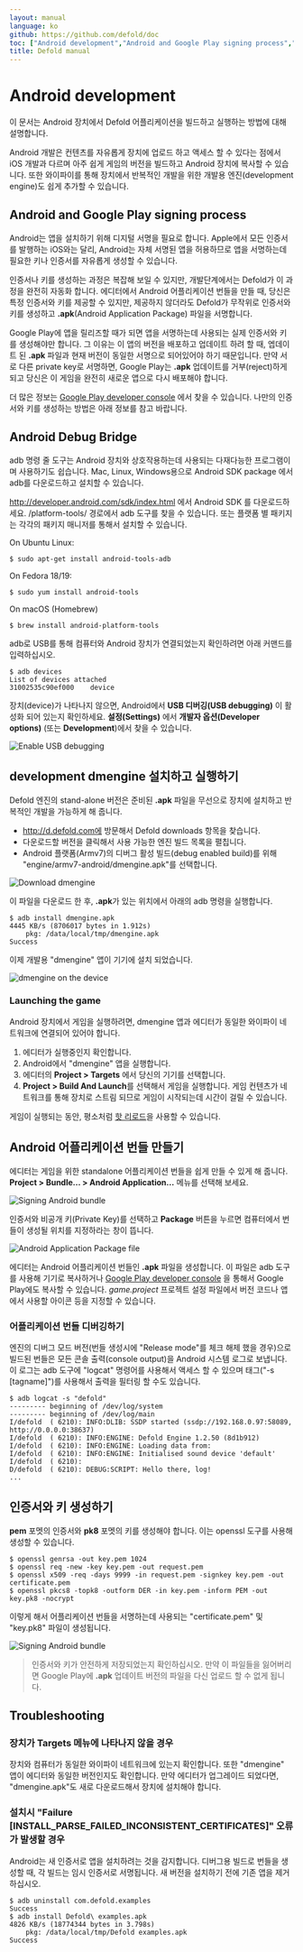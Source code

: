 ```yaml
---
layout: manual
language: ko
github: https://github.com/defold/doc
toc: ["Android development","Android and Google Play signing process","Android Debug Bridge","development dmengine 설치하고 실행하기","Launching the game","Android 어플리케이션 번들 만들기","어플리케이션 번들 디버깅하기","인증서와 키 생성하기","Troubleshooting","장치가 Targets 메뉴에 나타나지 않을 경우","설치시 Failure [INSTALL_PARSE_FAILED_INCONSISTENT_CERTIFICATES] 오류가 발생할 경우"]
title: Defold manual
---
```


# Android development
이 문서는 Android 장치에서 Defold 어플리케이션을 빌드하고 실행하는 방법에 대해 설명합니다.

Android 개발은 컨텐츠를 자유롭게 장치에 업로드 하고 액세스 할 수 있다는 점에서 iOS 개발과 다르며 아주 쉽게 게임의 버전을 빌드하고 Android 장치에 복사할 수 있습니다. 또한 와이파이를 통해 장치에서 반복적인 개발을 위한 개발용 엔진(development engine)도 쉽게 추가할 수 있습니다.

## Android and Google Play signing process
Android는 앱을 설치하기 위해 디지털 서명을 필요로 합니다. Apple에서 모든 인증서를 발행하는 iOS와는 달리, Android는 자체 서명된 앱을 허용하므로 앱을 서명하는데 필요한 키나 인증서를 자유롭게 생성할 수 있습니다.

인증서나 키를 생성하는 과정은 복잡해 보일 수 있지만, 개발단계에서는 Defold가 이 과정을 완전히 자동화 합니다. 에디터에서 Android 어플리케이션 번들을 만들 때, 당신은 특정 인증서와 키를 제공할 수 있지만, 제공하지 않더라도 Defold가 무작위로 인증서와 키를 생성하고 **.apk**(Android Application Package) 파일을 서명합니다.

Google Play에 앱을 릴리즈할 때가 되면 앱을 서명하는데 사용되는 실제 인증서와 키를 생성해야만 합니다. 그 이유는 이 앱의 버전을 배포하고 업데이트 하려 할 때, 엡데이트 된 **.apk** 파일과 현재 버전이 동일한 서명으로 되어있어야 하기 때문입니다. 만약 서로 다른 private key로 서명하면, Google Play는 **.apk** 업데이트를 거부(reject)하게 되고 당신은 이 게임을 완전히 새로운 앱으로 다시 배포해야 합니다.

더 많은 정보는 [Google Play developer console](https://play.google.com/apps/publish/) 에서 찾을 수 있습니다. 나만의 인증서와 키를 생성하는 방법은 아래 정보를 참고 바랍니다.

## Android Debug Bridge
adb 명령 줄 도구는 Android 장치와 상호작용하는데 사용되는 다재다능한 프로그램이며 사용하기도 쉽습니다. Mac, Linux, Windows용으로 Android SDK package 에서 adb를 다운로드하고 설치할 수 있습니다.

http://developer.android.com/sdk/index.html 에서 Android SDK 를 다운로드하세요. <sdk>/platform-tools/ 경로에서 adb 도구를 찾을 수 있습니다. 또는 플랫폼 별 패키지는 각각의 패키지 매니저를 통해서 설치할 수 있습니다.

On Ubuntu Linux:
```
$ sudo apt-get install android-tools-adb
```

On Fedora 18/19:
```
$ sudo yum install android-tools
```

On macOS (Homebrew)
```
$ brew install android-platform-tools
```

adb로 USB를 통해 컴퓨터와 Android 장치가 연결되었는지 확인하려면 아래 커맨드를 입력하십시오.

```
$ adb devices
List of devices attached
31002535c90ef000    device
```

장치(device)가 나타나지 않으면, Android에서 **USB 디버깅(USB debugging)** 이 활성화 되어 있는지 확인하세요. **설정(Settings)** 에서 **개발자 옵션(Developer options)** (또는 **Development**)에서 찾을 수 있습니다.

![Enable USB debugging](/manuals/images/android/usb_debugging.png)

## development dmengine 설치하고 실행하기
Defold 엔진의 stand-alone 버전은 준비된 **.apk** 파일을 무선으로 장치에 설치하고 반복적인 개발을 가능하게 해 줍니다.

* http://d.defold.com에 방문해서 Defold downloads 항목을 찾습니다.
* 다운로드할 버전을 클릭해서 사용 가능한 엔진 빌드 목록을 펼칩니다.
* Android 플랫폼(Armv7)의 디버그 활성 빌드(debug enabled build)를 위해 "engine/armv7-android/dmengine.apk"를 선택합니다.

![Download dmengine](/manuals/images/android/download_dmengine.png)

이 파일을 다운로드 한 후, **.apk**가 있는 위치에서 아래의 adb 명령을 실행합니다.

```
$ adb install dmengine.apk
4445 KB/s (8706017 bytes in 1.912s)
    pkg: /data/local/tmp/dmengine.apk
Success
```

이제 개발용 "dmengine" 앱이 기기에 설치 되었습니다.

![dmengine on the device](/manuals/images/android/dmengine_on_device.png)

### Launching the game
Android 장치에서 게임을 실행하려면, dmengine 앱과 에디터가 동일한 와이파이 네트워크에 연결되어 있어야 합니다.

1. 에디터가 실행중인지 확인합니다.
2. Android에서 "dmengine" 앱을 실행합니다.
3. 에디터의 **Project > Targets** 에서 당신의 기기를 선택합니다.
4. **Project > Build And Launch**를 선택해서 게임을 실행합니다. 게임 컨텐츠가 네트워크를 통해 장치로 스트림 되므로 게임이 시작되는데 시간이 걸릴 수 있습니다.

게임이 실행되는 동안, 평소처럼 [핫 리로드](/ko/manuals/debugging#hot-reloading)을 사용할 수 있습니다.

## Android 어플리케이션 번들 만들기
에디터는 게임을 위한 standalone 어플리케이션 번들을 쉽게 만들 수 있게 해 줍니다. **Project > Bundle…​ > Android Application…​** 메뉴를 선택해 보세요.

![Signing Android bundle](/manuals/images/android/sign_bundle.png)

인증서와 비공개 키(Private Key)를 선택하고 **Package** 버튼을 누르면 컴퓨터에서 번들이 생성될 위치를 지정하라는 창이 뜹니다.

![Android Application Package file](/manuals/images/android/apk_file.png)

에디터는 Android 어플리케이션 번들인 **.apk** 파일을 생성합니다. 이 파일은 adb 도구를 사용해 기기로 복사하거나 [Google Play developer console](https://play.google.com/apps/publish/) 을 통해서 Google Play에도 복사할 수 있습니다.  *game.project* 프로젝트 설정 파일에서 버전 코드나 앱에서 사용할 아이콘 등을 지정할 수 있습니다.

### 어플리케이션 번들 디버깅하기
엔진의 디버그 모드 버전(번들 생성시에 "Release mode"를 체크 해제 했을 경우)으로 빌드된 번들은 모든 콘솔 출력(console output)을 Android 시스템 로그로 보냅니다. 이 로그는 adb 도구에 "logcat" 명령어를 사용해서 액세스 할 수 있으며 태그("-s [tagname]")를 사용해서 출력을 필터링 할 수도 있습니다.

```
$ adb logcat -s "defold"
--------- beginning of /dev/log/system
--------- beginning of /dev/log/main
I/defold  ( 6210): INFO:DLIB: SSDP started (ssdp://192.168.0.97:58089, http://0.0.0.0:38637)
I/defold  ( 6210): INFO:ENGINE: Defold Engine 1.2.50 (8d1b912)
I/defold  ( 6210): INFO:ENGINE: Loading data from:
I/defold  ( 6210): INFO:ENGINE: Initialised sound device 'default'
I/defold  ( 6210):
D/defold  ( 6210): DEBUG:SCRIPT: Hello there, log!
...
```

## 인증서와 키 생성하기
**pem** 포멧의 인증서와 **pk8** 포멧의 키를 생성해야 합니다. 이는 openssl 도구를 사용해 생성할 수 있습니다.

```
$ openssl genrsa -out key.pem 1024
$ openssl req -new -key key.pem -out request.pem
$ openssl x509 -req -days 9999 -in request.pem -signkey key.pem -out certificate.pem
$ openssl pkcs8 -topk8 -outform DER -in key.pem -inform PEM -out key.pk8 -nocrypt
```

이렇게 해서 어플리케이션 번들을 서명하는데 사용되는 "certificate.pem" 및 "key.pk8" 파일이 생성됩니다.

![Signing Android bundle](/manuals/images/android/sign_bundle2.png)

> 인증서와 키가 안전하게 저장되었는지 확인하십시오. 만약 이 파일들을 잃어버리면 Google Play에 **.apk** 업데이트 버전의 파일을 다신 업로드 할 수 없게 됩니다.

## Troubleshooting
### 장치가 Targets 메뉴에 나타나지 않을 경우
장치와 컴퓨터가 동일한 와이파이 네트워크에 있는지 확인합니다. 또한 "dmengine" 앱이 에디터와 동일한 버전인지도 확인합니다. 만약 에디터가 업그레이드 되었다면, "dmengine.apk"도 새로 다운로드해서 장치에 설치해야 합니다.

### 설치시 "Failure [INSTALL_PARSE_FAILED_INCONSISTENT_CERTIFICATES]" 오류가 발생할 경우
Android는 새 인증서로 앱을 설치하려는 것을 감지합니다. 디버그용 빌드로 번들을 생성할 때, 각 빌드는 임시 인증서로 서명됩니다. 새 버전을 설치하기 전에 기존 앱을 제거 하십시오.

```
$ adb uninstall com.defold.examples
Success
$ adb install Defold\ examples.apk
4826 KB/s (18774344 bytes in 3.798s)
    pkg: /data/local/tmp/Defold examples.apk
Success
```
